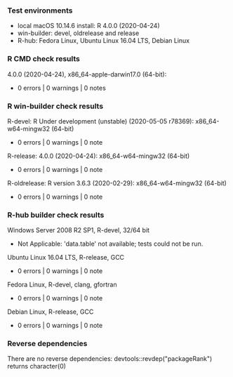 ### Test environments

* local macOS 10.14.6 install: R 4.0.0 (2020-04-24)
* win-builder: devel, oldrelease and release
* R-hub: Fedora Linux, Ubuntu Linux 16.04 LTS, Debian Linux


### R CMD check results

4.0.0 (2020-04-24), x86_64-apple-darwin17.0 (64-bit):
* 0 errors | 0 warnings | 0 notes


### R win-builder check results

R-devel: R Under development (unstable) (2020-05-05 r78369): x86_64-w64-mingw32 (64-bit)
* 0 errors | 0 warnings | 0 note

R-release: 4.0.0 (2020-04-24): x86_64-w64-mingw32 (64-bit)
* 0 errors | 0 warnings | 0 note

R-oldrelease: R version 3.6.3 (2020-02-29): x86_64-w64-mingw32 (64-bit)
* 0 errors | 0 warnings | 0 note


### R-hub builder check results

Windows Server 2008 R2 SP1, R-devel, 32/64 bit
* Not Applicable: 'data.table' not available; tests could not be run.

Ubuntu Linux 16.04 LTS, R-release, GCC
* 0 errors | 0 warnings | 0 note

Fedora Linux, R-devel, clang, gfortran
* 0 errors | 0 warnings | 0 note

Debian Linux, R-release, GCC
* 0 errors | 0 warnings | 0 note


### Reverse dependencies

There are no reverse dependencies:
  devtools::revdep("packageRank") returns character(0)
